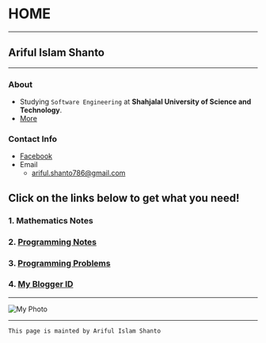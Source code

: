 # HOME

***

## Ariful Islam Shanto

***

### About

- Studying `Software Engineering` at **Shahjalal University of Science and Technology**.
- [More](https://shanto-swe029.github.io/about)

### Contact Info
- [Facebook](https://facebook.com/shanto3585)
- Email
	- ariful.shanto786@gmail.com

## Click on the links below to get what you need!

### 1. Mathematics Notes
### 2. [Programming Notes](https://shanto-swe029.github.io/programmingnotes)
### 3. [Programming Problems](https://shanto-swe029.github.io/programmingproblems)
### 4. [My Blogger ID](https://programmingnotesofshanto.blogspot.com/)

***

![My Photo](https://shanto-swe029.github.io/shanto.jpg)<br/>

***

`This page is mainted by Ariful Islam Shanto`
